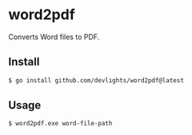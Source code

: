 # word2pdf

Converts Word files to PDF.

## Install

```sh
$ go install github.com/devlights/word2pdf@latest
```

## Usage

```sh
$ word2pdf.exe word-file-path
```

